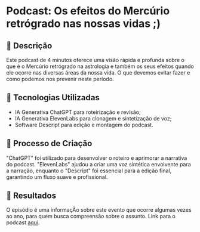 # Podcast: Os efeitos do Mercúrio retrógrado nas nossas vidas ;)

## 📒 Descrição
Este podcast de 4 minutos oferece uma visão rápida e profunda sobre o que é o Mercúrio retrógrado na astrologia e também os seus efeitos quando ele ocorre nas diversas áreas da nossa vida. O que devemos evitar fazer e como podemos nos prevenir neste período.

## 🤖 Tecnologias Utilizadas
- IA Generativa ChatGPT para roteirização e revisão;
- IA Generativa ElevenLabs para clonagem e sintetização de voz;
- Software Descript para edição e montagem do podcast.

## 🧐 Processo de Criação
"ChatGPT" foi utilizado para desenvolver o roteiro e aprimorar a narrativa do podcast. "ElevenLabs" ajudou a criar uma voz sintética envolvente para a narração, enquanto o "Descript" foi essencial para a edição final, garantindo um fluxo suave e profissional.

## 🚀 Resultados
O episódio é uma informaçÃo sobre este evento que ocorre algumas vezes ao ano, para quem busca compreensão sobre o assunto.
Link para o podcast  <a href="https://share.descript.com/view/uNcwLReSpY2" target="_blank">aqui</a>.
